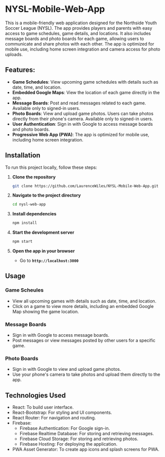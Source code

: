 # NYSL-Mobile-Web-App

This is a mobile-friendly web application designed for the Northside Youth Soccer League (NYSL). The app provides players and parents with easy access to game schedules, game details, and locations. It also includes message boards and photo boards for each game, allowing users to communicate and share photos with each other. The app is optimized for mobile use, including home screen integration and camera access for photo uploads.

## Features:

+ **Game Schedules**: View upcoming game schedules with details such as date, time, and location.
+ **Embedded Google Maps**: View the location of each game directly in the app.
+ **Message Boards**: Post and read messages related to each game. Available only to signed-in users.
+ **Photo Boards**: View and upload game photos. Users can take photos directly from their phone's camera. Available only to signed-in users.
+ **User Authentication**: Sign in with Google to access message boards and photo boards.
+ **Progressive Web App (PWA)**: The app is optimized for mobile use, including home screen integration.

## Installation

To run this project locally, follow these steps:

1. **Clone the repository**
   ```bash
   git clone https://github.com/LaurenceWiles/NYSL-Mobile-Web-App.git
   ```

  2. **Navigate to the project directory**
     ```bash
     cd nysl-web-app
     ```

  3. **Install dependencies**
     ```bash
     npm install
     ```

  4. **Start the development server**
     ```bash
     npm start
     ```

  5. **Open the app in your browser** 
      + Go to **`http://localhost:3000`**
    
## Usage

### Game Scheules

+ View all upcoming games with details such as date, time, and location.
+ Click on a game to view more details, including an embedded Google Map showing the game location.

### Message Boards

+ Sign in with Google to access message boards.
+ Post messages or view messages posted by other users for a specific game.

### Photo Boards

+ Sign in with Google to view and upload game photos.
+ Use your phone's camera to take photos and upload them directly to the app.

## Technologies Used

+ React: To build user interface.
+ React-Bootstrap: For styling and UI components.
+ React Router: For navigation and routing.
+ Firebase:
   + Firebase Authentication: For Google sign-in.
   + Firebase Realtime Database: For storing and retrieving messages.
   + Firebase Cloud Storage: For storing and retrieving photos.
   + Firebase Hosting: For deploying the application.
+ PWA Asset Generator: To create app icons and splash screens for PWA.





